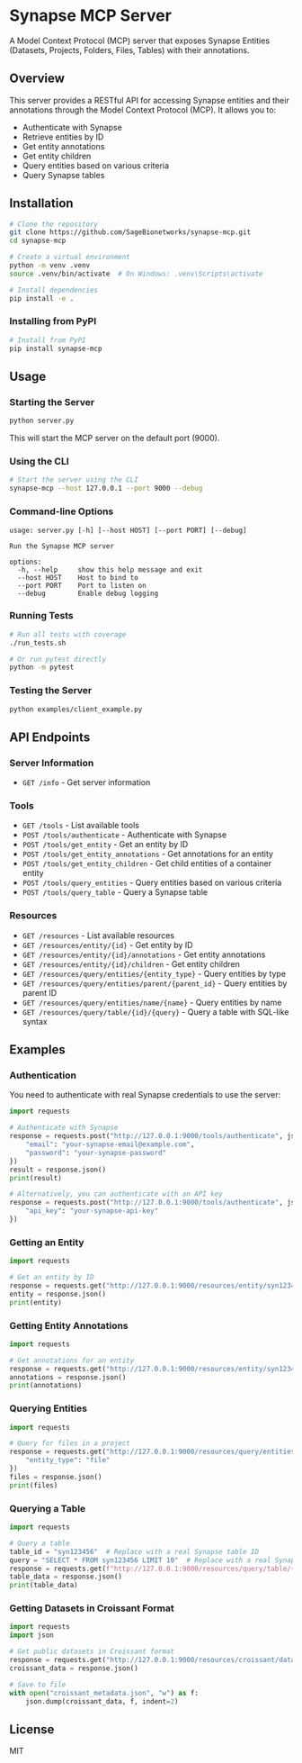 # Synapse MCP Server

A Model Context Protocol (MCP) server that exposes Synapse Entities (Datasets, Projects, Folders, Files, Tables) with their annotations.

## Overview

This server provides a RESTful API for accessing Synapse entities and their annotations through the Model Context Protocol (MCP). It allows you to:

- Authenticate with Synapse
- Retrieve entities by ID
- Get entity annotations
- Get entity children
- Query entities based on various criteria
- Query Synapse tables

## Installation

```bash
# Clone the repository
git clone https://github.com/SageBionetworks/synapse-mcp.git
cd synapse-mcp

# Create a virtual environment
python -m venv .venv
source .venv/bin/activate  # On Windows: .venv\Scripts\activate

# Install dependencies
pip install -e .
```

### Installing from PyPI

```bash
# Install from PyPI
pip install synapse-mcp
```

## Usage

### Starting the Server

```bash
python server.py
```

This will start the MCP server on the default port (9000).

### Using the CLI

```bash
# Start the server using the CLI
synapse-mcp --host 127.0.0.1 --port 9000 --debug
```

### Command-line Options

```
usage: server.py [-h] [--host HOST] [--port PORT] [--debug]

Run the Synapse MCP server

options:
  -h, --help     show this help message and exit
  --host HOST    Host to bind to
  --port PORT    Port to listen on
  --debug        Enable debug logging
```

### Running Tests

```bash
# Run all tests with coverage
./run_tests.sh

# Or run pytest directly
python -m pytest
```

### Testing the Server

```bash
python examples/client_example.py
```

## API Endpoints

### Server Information

- `GET /info` - Get server information

### Tools

- `GET /tools` - List available tools
- `POST /tools/authenticate` - Authenticate with Synapse
- `POST /tools/get_entity` - Get an entity by ID
- `POST /tools/get_entity_annotations` - Get annotations for an entity
- `POST /tools/get_entity_children` - Get child entities of a container entity
- `POST /tools/query_entities` - Query entities based on various criteria
- `POST /tools/query_table` - Query a Synapse table

### Resources

- `GET /resources` - List available resources
- `GET /resources/entity/{id}` - Get entity by ID
- `GET /resources/entity/{id}/annotations` - Get entity annotations
- `GET /resources/entity/{id}/children` - Get entity children
- `GET /resources/query/entities/{entity_type}` - Query entities by type
- `GET /resources/query/entities/parent/{parent_id}` - Query entities by parent ID
- `GET /resources/query/entities/name/{name}` - Query entities by name
- `GET /resources/query/table/{id}/{query}` - Query a table with SQL-like syntax

## Examples

### Authentication

You need to authenticate with real Synapse credentials to use the server:

```python
import requests

# Authenticate with Synapse
response = requests.post("http://127.0.0.1:9000/tools/authenticate", json={
    "email": "your-synapse-email@example.com",
    "password": "your-synapse-password"
})
result = response.json()
print(result)

# Alternatively, you can authenticate with an API key
response = requests.post("http://127.0.0.1:9000/tools/authenticate", json={
    "api_key": "your-synapse-api-key"
})
```

### Getting an Entity

```python
import requests

# Get an entity by ID
response = requests.get("http://127.0.0.1:9000/resources/entity/syn123456")  # Replace with a real Synapse ID
entity = response.json()
print(entity)
```

### Getting Entity Annotations

```python
import requests

# Get annotations for an entity
response = requests.get("http://127.0.0.1:9000/resources/entity/syn123456/annotations")  # Replace with a real Synapse ID
annotations = response.json()
print(annotations)
```

### Querying Entities

```python
import requests

# Query for files in a project
response = requests.get("http://127.0.0.1:9000/resources/query/entities/parent/syn123456", params={  # Replace with a real Synapse ID
    "entity_type": "file"
})
files = response.json()
print(files)
```

### Querying a Table

```python
import requests

# Query a table
table_id = "syn123456"  # Replace with a real Synapse table ID
query = "SELECT * FROM syn123456 LIMIT 10"  # Replace with a real Synapse table ID
response = requests.get(f"http://127.0.0.1:9000/resources/query/table/{table_id}/{query}")
table_data = response.json()
print(table_data)
```

### Getting Datasets in Croissant Format

```python
import requests
import json

# Get public datasets in Croissant format
response = requests.get("http://127.0.0.1:9000/resources/croissant/datasets")
croissant_data = response.json()

# Save to file
with open("croissant_metadata.json", "w") as f:
    json.dump(croissant_data, f, indent=2)
```

## License

MIT